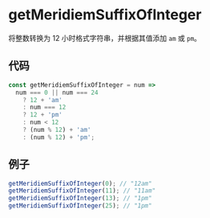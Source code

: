 # getMeridiemSuffixOfInteger

将整数转换为 12 小时格式字符串，并根据其值添加 `am` 或 `pm`。

## 代码

```js
const getMeridiemSuffixOfInteger = num =>
  num === 0 || num === 24
    ? 12 + 'am'
    : num === 12
    ? 12 + 'pm'
    : num < 12
    ? (num % 12) + 'am'
    : (num % 12) + 'pm';
```

## 例子

```js
getMeridiemSuffixOfInteger(0); // "12am"
getMeridiemSuffixOfInteger(11); // "11am"
getMeridiemSuffixOfInteger(13); // "1pm"
getMeridiemSuffixOfInteger(25); // "1pm"
```
